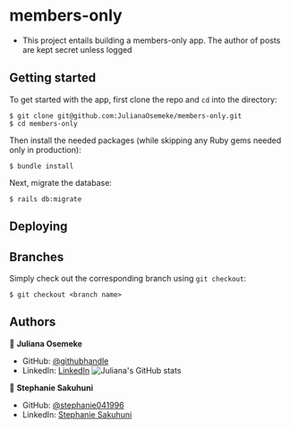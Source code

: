 # members-only

- This project entails building a members-only app. The author of posts are kept secret unless logged

## Getting started

To get started with the app, first clone the repo and `cd` into the directory:

```
$ git clone git@github.com:JulianaOsemeke/members-only.git
$ cd members-only
```

Then install the needed packages (while skipping any Ruby gems needed only in production):

```
$ bundle install
```

Next, migrate the database:

```
$ rails db:migrate
```
## Deploying


## Branches

Simply check out the corresponding branch using `git checkout`:

```
$ git checkout <branch name>
```

## Authors



👤 **Juliana Osemeke**
- GitHub: [@githubhandle](https://github.com/JulianaOsemeke)
- LinkedIn: [LinkedIn](https://www.linkedin.com/in/juliana-osemeke/)
![Juliana's GitHub stats](https://github-readme-stats.vercel.app/api?username=JulianaOsemeke&count_private=true&theme=dark&show_icons=true)

👤 **Stephanie Sakuhuni**
- GitHub: [@stephanie041996](https://github.com/Stephanie041996)
- LinkedIn: [Stephanie Sakuhuni](www.linkedin.com/in/stephanie-michelle-sakuhuni) 
